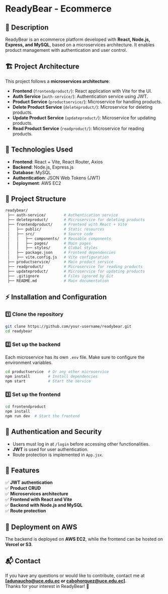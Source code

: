 # **ReadyBear - Ecommerce**  

## 📌 **Description**  
ReadyBear is an ecommerce platform developed with **React, Node.js, Express, and MySQL**, based on a microservices architecture. It enables product management with authentication and user control.  

## 🏗️ **Project Architecture**  
This project follows a **microservices architecture**:  

- **Frontend** (`frontendproduct/`): React application with Vite for the UI.  
- **Auth Service** (`auth-service/`): Authentication service using JWT.  
- **Product Service** (`productservice/`): Microservice for handling products.  
- **Delete Product Service** (`deleteproduct/`): Microservice for deleting products.  
- **Update Product Service** (`updateproduct/`): Microservice for updating products.  
- **Read Product Service** (`readproduct/`): Microservice for reading products.  

## 🚀 **Technologies Used**  
- **Frontend**: React + Vite, React Router, Axios  
- **Backend**: Node.js, Express.js  
- **Database**: MySQL  
- **Authentication**: JSON Web Tokens (JWT)  
- **Deployment**: AWS EC2  

## 📂 **Project Structure**  
```bash
readybear/
 ├── auth-service/        # Authentication service
 ├── deleteproduct/       # Microservice for deleting products
 ├── frontendproduct/     # Frontend with React + Vite
 │   ├── public/          # Static resources
 │   ├── src/             # Source code
 │   │   ├── components/  # Reusable components
 │   │   ├── pages/       # Main pages
 │   │   ├── styles/      # Global styles
 │   ├── package.json     # Frontend dependencies
 │   ├── vite.config.js   # Vite configuration
 ├── productservice/      # Main product service
 ├── readproduct/         # Microservice for reading products
 ├── updateproduct/       # Microservice for updating products
 ├── .gitignore           # Files ignored by Git
 ├── README.md            # Main documentation
```

## ⚡ **Installation and Configuration**  
### 1️⃣ **Clone the repository**  
```bash
git clone https://github.com/your-username/readybear.git
cd readybear
```
### 2️⃣ **Set up the backend**  
Each microservice has its own `.env` file. Make sure to configure the environment variables.  
```bash
cd productservice  # Or any other microservice
npm install        # Install dependencies
npm start          # Start the service
```
### 3️⃣ **Set up the frontend**  
```bash
cd frontendproduct
npm install
npm run dev  # Start the frontend
```

## 🔐 **Authentication and Security**  
- Users must log in at `/login` before accessing other functionalities.  
- **JWT** is used for user authentication.  
- Route protection is implemented in `App.jsx`.  

## 📌 **Features**  
✅ **JWT authentication**  
✅ **Product CRUD**  
✅ **Microservices architecture**  
✅ **Frontend with React and Vite**  
✅ **Backend with Node.js and MySQL**  
✅ **Route protection**  

## 🚀 **Deployment on AWS**  
The backend is deployed on **AWS EC2**, while the frontend can be hosted on **Vercel or S3**.  

## 📬 **Contact**  
If you have any questions or would like to contribute, contact me at **[adunaucho@uce.edu.ec or cabohorquez@uce.edu.ec]**.  
Thanks for your interest in ReadyBear! 🚀  


